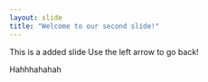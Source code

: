 ```yaml
---
layout: slide
title: "Welcome to our second slide!"
---
```

This is a added slide
Use the left arrow to go back!

Hahhhahahah